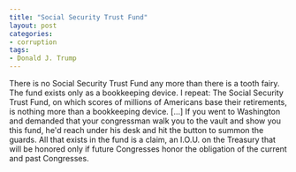 ```yaml
---
title: "Social Security Trust Fund"
layout: post
categories:
- corruption
tags:
- Donald J. Trump
---
```


There is no Social Security Trust Fund any more than there is a tooth fairy. The fund exists only as a bookkeeping device. I repeat: The Social Security Trust Fund, on which scores of millions of Americans base their retirements, is nothing more than a bookkeeping device. [...] If you went to Washington and demanded that your congressman walk you to the vault and show you this fund, he'd reach under his desk and hit the button to summon the guards. All that exists in the fund is a claim, an I.O.U. on the Treasury that will be honored only if future Congresses honor the obligation of the current and past Congresses.